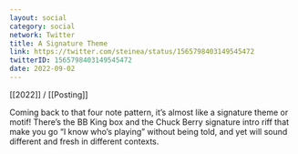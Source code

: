 ```yaml
---
layout: social
category: social
network: Twitter
title: A Signature Theme
link: https://twitter.com/steinea/status/1565798403149545472
twitterID: 1565798403149545472
date: 2022-09-02
---
```


[[2022]] / [[Posting]]

Coming back to that four note pattern, it’s almost like a signature theme or motif! There’s the BB King box and the Chuck Berry signature intro riff that make you go “I know who’s playing” without being told, and yet will sound different and fresh in different contexts.
